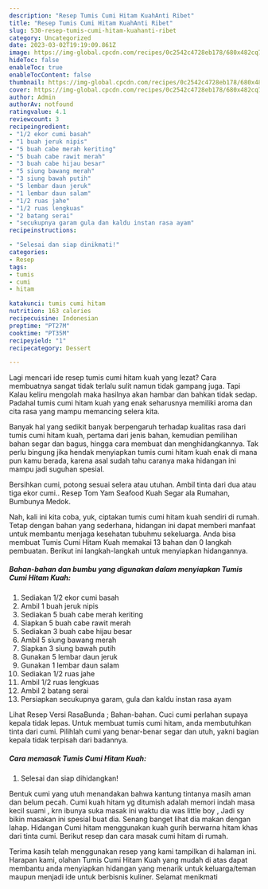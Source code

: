```yaml
---
description: "Resep Tumis Cumi Hitam KuahAnti Ribet"
title: "Resep Tumis Cumi Hitam KuahAnti Ribet"
slug: 530-resep-tumis-cumi-hitam-kuahanti-ribet
category: Uncategorized
date: 2023-03-02T19:19:09.861Z
image: https://img-global.cpcdn.com/recipes/0c2542c4728eb178/680x482cq70/tumis-cumi-hitam-kuah-foto-resep-utama.jpg
hideToc: false
enableToc: true
enableTocContent: false
thumbnail: https://img-global.cpcdn.com/recipes/0c2542c4728eb178/680x482cq70/tumis-cumi-hitam-kuah-foto-resep-utama.jpg
cover: https://img-global.cpcdn.com/recipes/0c2542c4728eb178/680x482cq70/tumis-cumi-hitam-kuah-foto-resep-utama.jpg
author: Admin
authorAv: notfound
ratingvalue: 4.1
reviewcount: 3
recipeingredient:
- "1/2 ekor cumi basah"
- "1 buah jeruk nipis"
- "5 buah cabe merah keriting"
- "5 buah cabe rawit merah"
- "3 buah cabe hijau besar"
- "5 siung bawang merah"
- "3 siung bawah putih"
- "5 lembar daun jeruk"
- "1 lembar daun salam"
- "1/2 ruas jahe"
- "1/2 ruas lengkuas"
- "2 batang serai"
- "secukupnya garam gula dan kaldu instan rasa ayam"
recipeinstructions:

- "Selesai dan siap dinikmati!"
categories:
- Resep
tags:
- tumis
- cumi
- hitam

katakunci: tumis cumi hitam 
nutrition: 163 calories
recipecuisine: Indonesian
preptime: "PT27M"
cooktime: "PT35M"
recipeyield: "1"
recipecategory: Dessert

---
```



Lagi mencari ide resep tumis cumi hitam kuah yang lezat? Cara membuatnya sangat tidak terlalu sulit namun tidak gampang juga. Tapi Kalau keliru mengolah maka hasilnya akan hambar dan bahkan tidak sedap. Padahal tumis cumi hitam kuah yang enak seharusnya memiliki aroma dan cita rasa yang mampu memancing selera kita.


Banyak hal yang sedikit banyak berpengaruh terhadap kualitas rasa dari tumis cumi hitam kuah, pertama dari jenis bahan, kemudian pemilihan bahan segar dan bagus, hingga cara membuat dan menghidangkannya. Tak perlu bingung jika hendak menyiapkan tumis cumi hitam kuah enak di mana pun kamu berada, karena asal sudah tahu caranya maka hidangan ini mampu jadi suguhan spesial.

Bersihkan cumi, potong sesuai selera atau utuhan. Ambil tinta dari dua atau tiga ekor cumi.. Resep Tom Yam Seafood Kuah Segar ala Rumahan, Bumbunya Medok.


Nah, kali ini kita coba, yuk, ciptakan tumis cumi hitam kuah sendiri di rumah. Tetap dengan bahan yang sederhana, hidangan ini dapat memberi manfaat untuk membantu menjaga kesehatan tubuhmu sekeluarga. Anda bisa membuat Tumis Cumi Hitam Kuah memakai 13 bahan dan 0 langkah pembuatan. Berikut ini langkah-langkah untuk menyiapkan hidangannya.

<!--inarticleads1-->

##### Bahan-bahan dan bumbu yang digunakan dalam menyiapkan Tumis Cumi Hitam Kuah:

1. Sediakan 1/2 ekor cumi basah
1. Ambil 1 buah jeruk nipis
1. Sediakan 5 buah cabe merah keriting
1. Siapkan 5 buah cabe rawit merah
1. Sediakan 3 buah cabe hijau besar
1. Ambil 5 siung bawang merah
1. Siapkan 3 siung bawah putih
1. Gunakan 5 lembar daun jeruk
1. Gunakan 1 lembar daun salam
1. Sediakan 1/2 ruas jahe
1. Ambil 1/2 ruas lengkuas
1. Ambil 2 batang serai
1. Persiapkan secukupnya garam, gula dan kaldu instan rasa ayam


Lihat Resep Versi RasaBunda ; Bahan-bahan. Cuci cumi perlahan supaya kepala tidak lepas. Untuk membuat tumis cumi hitam, anda membutuhkan tinta dari cumi. Pilihlah cumi yang benar-benar segar dan utuh, yakni bagian kepala tidak terpisah dari badannya. 

<!--inarticleads2-->

##### Cara memasak Tumis Cumi Hitam Kuah:


1. Selesai dan siap dihidangkan!

Bentuk cumi yang utuh menandakan bahwa kantung tintanya masih aman dan belum pecah. Cumi kuah hitam yg ditumish adalah memori indah masa kecil suami , krn ibunya suka masak ini waktu dia was little boy , Jadi sy bikin masakan ini spesial buat dia. Senang banget lihat dia makan dengan lahap. Hidangan Cumi hitam menggunakan kuah gurih berwarna hitam khas dari tinta cumi. Berikut resep dan cara masak cumi hitam di rumah. 

Terima kasih telah menggunakan resep yang kami tampilkan di halaman ini. Harapan kami, olahan Tumis Cumi Hitam Kuah yang mudah di atas dapat membantu anda menyiapkan hidangan yang menarik untuk keluarga/teman maupun menjadi ide untuk berbisnis kuliner. Selamat menikmati
